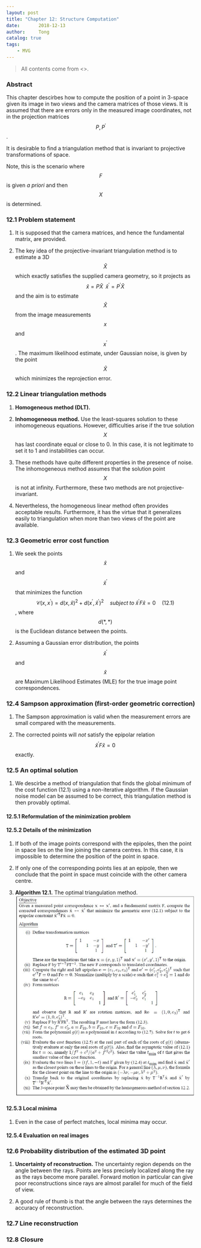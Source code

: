 ```yaml
---
layout: post
title: "Chapter 12: Structure Computation"
date:       2018-12-13
author:     Tong
catalog: true
tags:
    - MVG
---
```


> All contents come from <<Multiple View Geometry in Computer Vision>>.

### Abstract

This chapter descirbes how to compute the position of a point in 3-space given its image in two views and the camera matrices of those views. It is assumed that there are errors only in the measured image coordinates, not in the projection matrices $$P, P^\prime$$.

It is desirable to find a triangulation method that is invariant to projective transformations of space.

Note, this is the scenario where $$F$$ is given _a priori_ and then $$X$$ is determined.

### 12.1 Problem statement

1. It is supposed that the camera matrices, and hence the fundamental matrix, are provided.

2. The key idea of the projective-invariant triangulation method is to estimate a 3D $$\hat{X}$$ which exactly satisfies the supplied camera geometry, so it projects as $$\hat{x}=P\hat{X} \; \; \hat{x}^\prime=P^\prime\hat{X}$$ and the aim is to estimate $$\hat{X}$$ from the image measurements $$x$$ and $$x^\prime$$. The maximum likelihood estimate, under Gaussian noise, is given by the point $$\hat{X}$$ which minimizes the reprojection error.

### 12.2 Linear triangulation methods

1. __Homogeneous method (DLT).__

2. __Inhomogeneous method.__ Use the least-squares solution to these inhomogeneous equations. However, difficulties arise if the true solution $$X$$ has last coordinate equal or close to 0. In this case, it is not legitimate to set it to 1 and instabilities can occur.

3. These methods have quite different properties in the presence of noise. The inhomogeneous method assumes that the solution point $$X$$ is not at infinity. Furthermore, these two methods are not projective-invariant.

3. Nevertheless, the homogeneous linear method often provides acceptable results. Furthermore, it has the virtue that it generalizes easily to triangulation when more than two views of the point are available.

### 12.3 Geometric error cost function

1. We seek the points $$\hat{x}$$ and $$\hat{x}^\prime$$ that minimizes the function $$\mathcal{C}(x,x^\prime) = d(x,\hat{x})^2 + d(x^\prime, \hat{x}^\prime)^2 \quad subject \; to \; \hat{x}^\prime F\hat{x}=0 \quad (12.1) $$, where $$d(*,*)$$ is the Euclidean distance between the points.

2. Assuming a Gaussian error distribution, the points $$\hat{x}^\prime$$ and $$\hat{x}$$ are Maximum Likelihood Estimates (MLE) for the true image point correspondences.

### 12.4 Sampson approximation (first-order geometric correction)

1. The Sampson approximation is valid when the measurement errors are small compared with the measurements.

2. The corrected points will _not_ satisfy the epipolar relation $$\hat{x}^\prime F \hat{x} = 0$$ exactly.

### 12.5 An optimal solution

1. We descirbe a method of triangulation that finds the global minimum of the cost function (12.1) using a non-iterative algorithm. if the Gaussian noise model can be assumed to be correct, this triangulation method is then provably optimal.  

#### 12.5.1 Reformulation of the minimization problem

#### 12.5.2 Details of the minimization

1. If both of the image points correspond with the epipoles, then the point in space lies on the line joining the camera centres. In this case, it is impossible to determine the position of the point in space.

2. If only one of the corresponding points lies at an epipole, then we conclude that the point in space must coincide with the other camera centre.

3. __Algorithm 12.1.__ The optimal triangulation method.
![](https://raw.githubusercontent.com/TongLing916/tongling916.github.io/master/img/post-the-optimal-triangulation-method.JPG)

#### 12.5.3 Local minima

1. Even in the case of perfect matches, local minima may occur.

#### 12.5.4 Evaluation on real images

### 12.6 Probability distribution of the estimated 3D point

1. __Uncertainty of reconstruction.__ The uncertainty region depends on the angle between the rays. Points are less precisely localized along the ray as the rays become more parallel. Forward motion in particular can give poor reconstructions since rays are almost parallel for much of the field of view.

2. A good rule of thumb is that the angle between the rays determines the accuracy of reconstruction.  

### 12.7 Line reconstruction

### 12.8 Closure
